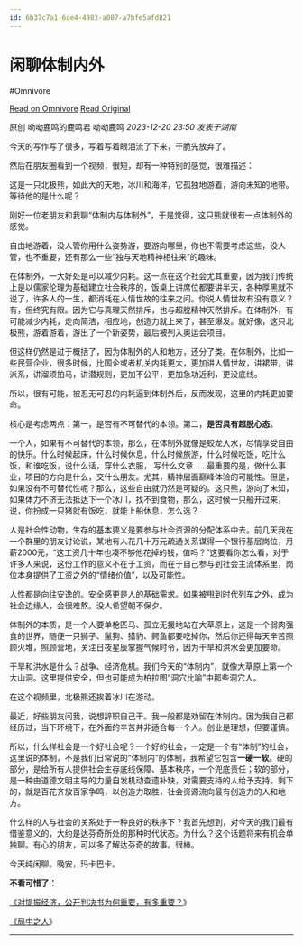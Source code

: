 ```yaml
---
id: 6b37c7a1-6ae4-4983-a087-a7bfe5afd821
---
```


# 闲聊体制内外
#Omnivore

[Read on Omnivore](https://omnivore.app/me/-18caf105bc4)
[Read Original](https://mp.weixin.qq.com/s?__biz=MjM5ODAzNTc2NA%3D%3D&chksm=bd3ba5ae8a4c2cb87b2fcb14ba1a3b992b29a1a6b6e2dd4f47d02a80bc56edca8aebfd51c1cc&idx=1&mid=2652892661&mpshare=1&scene=1&sharer_shareinfo=b1bba60f830e02616fbd9ae57697801c&sharer_shareinfo_first=b1bba60f830e02616fbd9ae57697801c&sn=356e4a386ef90f2a6bc51a279d87469d&srcid=1221JG05ZI19gZqCyit2JcoE)

原创 呦呦鹿鸣的鹿鸣君  呦呦鹿鸣 _2023-12-20 23:50_ _发表于湖南_ 

今天的写作写了很多，写着写着眼泪流了下来，干脆先放弃了。

然后在朋友圈看到一个视频，很短，却有一种特别的感觉，很难描述：

这是一只北极熊，如此大的天地，冰川和海洋，它孤独地游着，游向未知的地带。等待他的是什么呢？

刚好一位老朋友和我聊“体制内与体制外”，于是觉得，这只熊就很有一点体制外的感觉。  

自由地游着，没人管你用什么姿势游，要游向哪里，你也不需要考虑这些，没人管，也不重要，还有那么一些“独与天地精神相往来”的趣味。  

在体制外，一大好处是可以减少内耗。这一点在这个社会尤其重要，因为我们传统上是以儒家伦理为基础建立社会秩序的，饭桌上讲席位都要讲半天，各种厚黑就不说了，许多人的一生，都消耗在人情世故的往来之间。你说人情世故有没有意义？有，但终究有限。因为它与真理天然排斥，也与超脱精神天然排斥。在体制外，有可能减少内耗，走向简洁，相应地，创造力就上来了，甚至爆发。就好像，这只北极熊，游着游着，游出了一个新姿势，最后被列入奥运会项目。

但这样仍然是过于概括了，因为体制外的人和地方，还分了类。在体制外，比如一些民营企业，很多时候，比国企或者机关内耗更大，更加讲人情世故，讲裙带，讲派系，讲溜须拍马，讲潜规则，更加不公平，更加急功近利，更没底线。

所以，很有可能，被忍无可忍的内耗逼到体制外后，反而发现，这里的内耗更加要命。  

核心是考虑两点：第一，是否有不可替代的本领。第二，**是否具有超脱心态**。  

一个人，如果有不可替代的本领，那么，在体制外就像是蛟龙入水，尽情享受自由的快乐。什么时候起床，什么时候休息，什么时候旅游，什么时候吃饭，吃什么饭，和谁吃饭，说什么话，穿什么衣服， 写什么文章……最重要的是，做什么事业，项目的方向是什么，交什么朋友。尤其，精神层面巅峰体验的可能性。但是，如果没有不可替代性呢？那么，这些自由就仍然是可疑的。这只熊，游向了未知，如果体力不济无法抵达下一个冰川，找不到食物，那么，这时候一只船开过来，说，你扮成一只猪就有饭吃，就能上船休息，怎么选？

人是社会性动物，生存的基本要义是要参与社会资源的分配体系中去。前几天我在一个群里的朋友讨论说，某地有人花几十万元疏通关系谋得一个银行基层岗位，月薪2000元，“这工资几十年也凑不够他花掉的钱，值吗？”这要看你怎么看，对于许多人来说，这份工作的意义不在于工资，而在于自己参与到社会主流体系里，岗位本身提供了工资之外的“情绪价值”，以及可能性。  

人性都是向往安逸的。安全感更是人的基础需求。如果被甩到时代列车之外，成为社会边缘人，会很难熬。没人希望朝不保夕。

体制外的本质，是一个人要单枪匹马、孤立无援地站在大草原上，这是一个弱肉强食的世界，随便一只狮子、鬣狗、猎豹、鳄鱼都要吃掉你，然后你还得每天辛苦照顾火堆，照顾营地，关注日夜星辰掌握气候时令，因为干旱和洪水会更加要命。

干旱和洪水是什么？战争、经济危机。我们今天的“体制内”，就像大草原上第一个大山洞。这里提供安全，但也可能成为柏拉图“洞穴比喻”中那些洞穴人。

在这个视频里，北极熊还挨着冰川在游动。

最近，好些朋友问我，说想辞职自己干。我一般都是劝留在体制内。因为我自己都经历过，当下环境下，在外面的辛苦并非适合每一个人。创业是理想，但要谨慎。

所以，什么样社会是一个好社会呢？一个好的社会，一定是一个有“体制”的社会，这里说的体制，不是我们日常说的“体制内”的体制，我希望它包含**一硬一软**。硬的部分，是给所有人提供社会生存底线保障、基本秩序，一个兜底责任；软的部分，是一种由道德文明主导的力量自发机动查遗补缺，对需要支持的人给予支持。剩下的，就是百花齐放百家争鸣，以创造力取胜，社会资源流向最有创造力的人和地方。

什么样的人与社会的关系处于一种良好的秩序下？我首先想到，对今天的我们最有借鉴意义的，大约是达芬奇所处的那种时代状态。为什么？这个话题将来有机会单独聊。有心的朋友，可以多了解达芬奇的故事。很棒。

今天纯闲聊。晚安，玛卡巴卡。

**不看可惜了：**  

[《对提振经济，公开判决书为何重要，有多重要？](http://mp.weixin.qq.com/s?%5F%5Fbiz=MjM5ODAzNTc2NA==&mid=2652892635&idx=1&sn=857474d4cc099fd86badf6ceb09104c0&chksm=bd3ba5808a4c2c96f0d8f0db0f8d653b6271b5c4284a1a03965038177ba27ee4c9a76e24fba9&scene=21#wechat%5Fredirect)》  

[《局中之人](http://mp.weixin.qq.com/s?%5F%5Fbiz=MjM5ODAzNTc2NA==&mid=2652892605&idx=1&sn=9b60e6b75005ee0651a3c793d8cda7cd&chksm=bd3ba5e68a4c2cf01a3f743951303280673d49a53d6b3d52398233bff33845106afa6d17da88&scene=21#wechat%5Fredirect)》  

---

